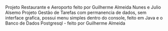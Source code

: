 Projeto Restaurante e Aeroporto feito por Guilherme Almeida Nunes e Julio Alsemo
Projeto Gestão de Tarefas com permanencia de dados, sem interface grafica, possui menu simples dentro do console, feito em Java e o Banco de Dados Postgresql - feito por Guilherme Almeida 
